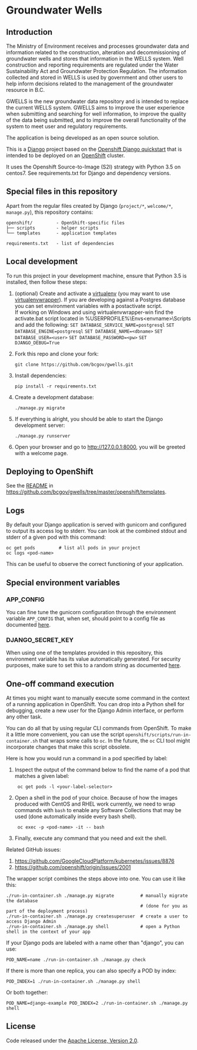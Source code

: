 # Groundwater Wells

## Introduction

The Ministry of Environment receives and processes groundwater data and information related to the construction, alteration and decommissioning of groundwater wells and stores that information in the WELLS system. Well construction and reporting requirements are regulated under the Water Sustainability Act and Groundwater Protection Regulation. The information collected and stored in WELLS is used by government and other users to help inform decisions related to the management of the groundwater resource in B.C.

GWELLS is the new groundwater data repository and is intended to replace the current WELLS system. GWELLS aims to improve the user experience when submitting  and searching for well information, to improve the quality of the data being submitted, and to improve the overall functionality of the system to meet user and regulatory requirements. 

The application is being developed as an open source solution.

This is a [Django](http://www.djangoproject.com) project based on the [Openshift Django quickstart](https://github.com/openshift/django-ex) that is intended to be deployed on an [OpenShift](https://github.com/openshift/origin) cluster.

It uses the Openshift Source-to-Image (S2I) strategy with Python 3.5 on centos7.  See requirements.txt for Django and dependency versions.


## Special files in this repository

Apart from the regular files created by Django (`project/*`, `welcome/*`, `manage.py`), this repository contains:

```
openshift/         - OpenShift-specific files
├── scripts        - helper scripts
└── templates      - application templates

requirements.txt   - list of dependencies
```


## Local development

To run this project in your development machine, ensure that Python 3.5 is installed, then follow these steps:

1. (optional) Create and activate a [virtualenv](https://virtualenv.pypa.io/) (you may want to use [virtualenvwrapper](http://virtualenvwrapper.readthedocs.org/)).
If you are developing against a Postgres database you can set environment variables with a postactivate script.  
If working on Windows and using wirtualenvwrapper-win find the activate.bat script located in %USERPROFILE%\Envs\<envname>\Scripts and add the following:
    `SET DATABASE_SERVICE_NAME=postgresql`
    `SET DATABASE_ENGINE=postgresql`
    `SET DATABASE_NAME=<dbname>`
    `SET DATABASE_USER=<user>`
    `SET DATABASE_PASSWORD=<pw>`
    `SET DJANGO_DEBUG=True`

2. Fork this repo and clone your fork:

    `git clone https://github.com/bcgov/gwells.git`

3. Install dependencies:

    `pip install -r requirements.txt`

4. Create a development database:

    `./manage.py migrate`

5. If everything is alright, you should be able to start the Django development server:

    `./manage.py runserver`

6. Open your browser and go to http://127.0.0.1:8000, you will be greeted with a welcome page.


## Deploying to OpenShift

See the [README](https://github.com/bcgov/gwells/blob/master/openshift/templates/README.md) in https://github.com/bcgov/gwells/tree/master/openshift/templates.


## Logs

By default your Django application is served with gunicorn and configured to output its access log to stderr.
You can look at the combined stdout and stderr of a given pod with this command:

    oc get pods         # list all pods in your project
    oc logs <pod-name>

This can be useful to observe the correct functioning of your application.


## Special environment variables

### APP_CONFIG

You can fine tune the gunicorn configuration through the environment variable `APP_CONFIG` that, when set, should point to a config file as documented [here](http://docs.gunicorn.org/en/latest/settings.html).

### DJANGO_SECRET_KEY

When using one of the templates provided in this repository, this environment variable has its value automatically generated. For security purposes, make sure to set this to a random string as documented [here](https://docs.djangoproject.com/en/1.8/ref/settings/#std:setting-SECRET_KEY).


## One-off command execution

At times you might want to manually execute some command in the context of a running application in OpenShift.
You can drop into a Python shell for debugging, create a new user for the Django Admin interface, or perform any other task.

You can do all that by using regular CLI commands from OpenShift.
To make it a little more convenient, you can use the script `openshift/scripts/run-in-container.sh` that wraps some calls to `oc`.
In the future, the `oc` CLI tool might incorporate changes
that make this script obsolete.

Here is how you would run a command in a pod specified by label:

1. Inspect the output of the command below to find the name of a pod that matches a given label:

        oc get pods -l <your-label-selector>

2. Open a shell in the pod of your choice. Because of how the images produced
  with CentOS and RHEL work currently, we need to wrap commands with `bash` to
  enable any Software Collections that may be used (done automatically inside
  every bash shell).

        oc exec -p <pod-name> -it -- bash

3. Finally, execute any command that you need and exit the shell.

Related GitHub issues:
1. https://github.com/GoogleCloudPlatform/kubernetes/issues/8876
2. https://github.com/openshift/origin/issues/2001


The wrapper script combines the steps above into one. You can use it like this:

    ./run-in-container.sh ./manage.py migrate          # manually migrate the database
                                                       # (done for you as part of the deployment process)
    ./run-in-container.sh ./manage.py createsuperuser  # create a user to access Django Admin
    ./run-in-container.sh ./manage.py shell            # open a Python shell in the context of your app

If your Django pods are labeled with a name other than "django", you can use:

    POD_NAME=name ./run-in-container.sh ./manage.py check

If there is more than one replica, you can also specify a POD by index:

    POD_INDEX=1 ./run-in-container.sh ./manage.py shell

Or both together:

    POD_NAME=django-example POD_INDEX=2 ./run-in-container.sh ./manage.py shell


## License

Code released under the [Apache License, Version 2.0](https://github.com/bcgov/gwells/blob/master/LICENSE).
